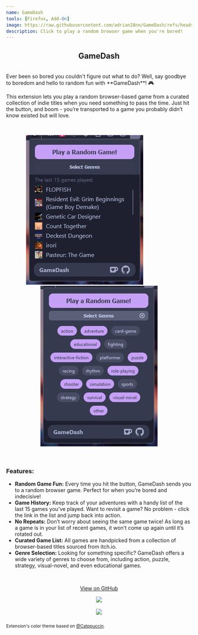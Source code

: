 ```yaml
---
name: GameDash
tools: [Firefox, Add-On]
image: https://raw.githubusercontent.com/adrian28nn/GameDash/refs/heads/main/icons%20and%20screenshots/screenshot-blog-card.png
description: Click to play a random browser game when you're bored!
---
```


<h2 style="text-align:center; font-weight: bold;">GameDash</h2>
<br>
Ever been so bored you couldn't figure out what to do? Well, say goodbye to boredom and hello to random fun with **GameDash**! 🎮

This extension lets you play a random browser-based game from a curated collection of indie titles when you need something to pass the time. Just hit the button, and boom - you’re transported to a game you probably didn’t know existed but will love.

<br>

<p align="center">
  <img src="https://raw.githubusercontent.com/adrian28nn/GameDash/refs/heads/main/icons%20and%20screenshots/screenshot.png"/> &nbsp;&nbsp;&nbsp;&nbsp;&nbsp;&nbsp;&nbsp;&nbsp;&nbsp;&nbsp;&nbsp;&nbsp;&nbsp;&nbsp;&nbsp;&nbsp;&nbsp;&nbsp;&nbsp; <img src="https://raw.githubusercontent.com/adrian28nn/GameDash/refs/heads/main/icons%20and%20screenshots/screenshot-genres.png"/>
</p>

<br>

### Features:
 - **Random Game Fun:** Every time you hit the button, GameDash sends you to a random browser game. Perfect for when you’re bored and indecisive!
 - **Game History:** Keep track of your adventures with a handy list of the last 15 games you’ve played. Want to revisit a game? No problem - click the link in the list and jump back into action.
 - **No Repeats:** Don’t worry about seeing the same game twice! As long as a game is in your list of recent games, it won’t come up again until it’s rotated out.
 - **Curated Game List:** All games are handpicked from a collection of browser-based titles sourced from itch.io.
 - **Genre Selection:** Looking for something specific? GameDash offers a wide variety of genres to choose from, including action, puzzle, strategy, visual-novel, and even educational games. 

<br>


<p align="center"><a class="github-button" href="https://github.com/adrian28nn/GameDash" data-color-scheme="no-preference: light; light: light; dark: dark;" data-size="large" aria-label="View GameDash on GitHub">View on GitHub</a></p>

<p align="center"><a href="https://addons.mozilla.org/en-US/firefox/addon/gamedash/"><img src="https://blog.mozilla.org/addons/files/2015/11/get-the-addon.png" /></a></p>

<p align="center"><a href="https://ko-fi.com/nairdah"><img src="https://ko-fi.com/img/githubbutton_sm.svg" /></a></p>

<sub>Extension's color theme based on [@Catppuccin](https://github.com/catppuccin).</sub>